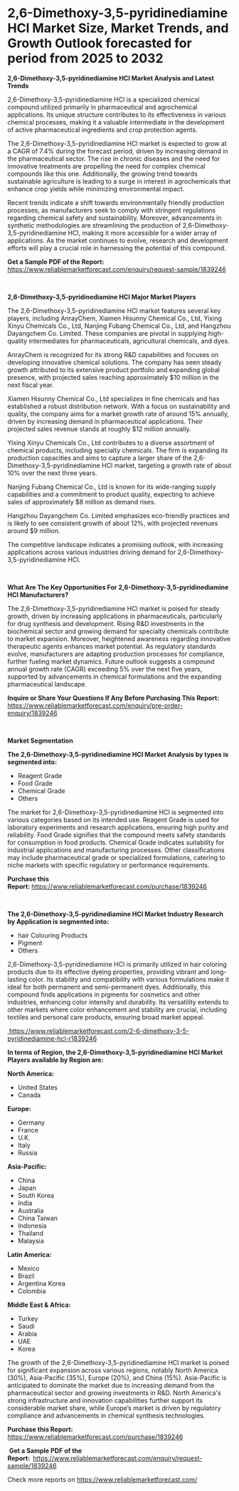 <p><h1>2,6-Dimethoxy-3,5-pyridinediamine HCl Market Size, Market Trends, and Growth Outlook forecasted for period from 2025 to 2032</h1></p><p><strong>2,6-Dimethoxy-3,5-pyridinediamine HCl Market Analysis and Latest Trends</strong></p>
<p><p>2,6-Dimethoxy-3,5-pyridinediamine HCl is a specialized chemical compound utilized primarily in pharmaceutical and agrochemical applications. Its unique structure contributes to its effectiveness in various chemical processes, making it a valuable intermediate in the development of active pharmaceutical ingredients and crop protection agents. </p><p>The 2,6-Dimethoxy-3,5-pyridinediamine HCl market is expected to grow at a CAGR of 7.4% during the forecast period, driven by increasing demand in the pharmaceutical sector. The rise in chronic diseases and the need for innovative treatments are propelling the need for complex chemical compounds like this one. Additionally, the growing trend towards sustainable agriculture is leading to a surge in interest in agrochemicals that enhance crop yields while minimizing environmental impact.</p><p>Recent trends indicate a shift towards environmentally friendly production processes, as manufacturers seek to comply with stringent regulations regarding chemical safety and sustainability. Moreover, advancements in synthetic methodologies are streamlining the production of 2,6-Dimethoxy-3,5-pyridinediamine HCl, making it more accessible for a wider array of applications. As the market continues to evolve, research and development efforts will play a crucial role in harnessing the potential of this compound.</p></p>
<p><strong>Get a Sample PDF of the Report:&nbsp;</strong> <a href="https://www.reliablemarketforecast.com/enquiry/request-sample/1839246?utm_campaign=3549&utm_medium=2&utm_source=Github&utm_content=ia&utm_term=26032025&utm_id=26-dimethoxy-35-pyridinediamine-hcl">https://www.reliablemarketforecast.com/enquiry/request-sample/1839246</a></p>
<p>&nbsp;</p>
<p><strong>2,6-Dimethoxy-3,5-pyridinediamine HCl Major Market Players</strong></p>
<p><p>The 2,6-Dimethoxy-3,5-pyridinediamine HCl market features several key players, including AnrayChem, Xiamen Hisunny Chemical Co., Ltd, Yixing Xinyu Chemicals Co., Ltd, Nanjing Fubang Chemical Co., Ltd, and Hangzhou Dayangchem Co. Limited. These companies are pivotal in supplying high-quality intermediates for pharmaceuticals, agricultural chemicals, and dyes.</p><p>AnrayChem is recognized for its strong R&D capabilities and focuses on developing innovative chemical solutions. The company has seen steady growth attributed to its extensive product portfolio and expanding global presence, with projected sales reaching approximately $10 million in the next fiscal year.</p><p>Xiamen Hisunny Chemical Co., Ltd specializes in fine chemicals and has established a robust distribution network. With a focus on sustainability and quality, the company aims for a market growth rate of around 15% annually, driven by increasing demand in pharmaceutical applications. Their projected sales revenue stands at roughly $12 million annually.</p><p>Yixing Xinyu Chemicals Co., Ltd contributes to a diverse assortment of chemical products, including specialty chemicals. The firm is expanding its production capacities and aims to capture a larger share of the 2,6-Dimethoxy-3,5-pyridinediamine HCl market, targeting a growth rate of about 10% over the next three years.</p><p>Nanjing Fubang Chemical Co., Ltd is known for its wide-ranging supply capabilities and a commitment to product quality, expecting to achieve sales of approximately $8 million as demand rises.</p><p>Hangzhou Dayangchem Co. Limited emphasizes eco-friendly practices and is likely to see consistent growth of about 12%, with projected revenues around $9 million. </p><p>The competitive landscape indicates a promising outlook, with increasing applications across various industries driving demand for 2,6-Dimethoxy-3,5-pyridinediamine HCl.</p></p>
<p>&nbsp;</p>
<p><strong>What Are The Key Opportunities For 2,6-Dimethoxy-3,5-pyridinediamine HCl Manufacturers?</strong></p>
<p><p>The 2,6-Dimethoxy-3,5-pyridinediamine HCl market is poised for steady growth, driven by increasing applications in pharmaceuticals, particularly for drug synthesis and development. Rising R&D investments in the biochemical sector and growing demand for specialty chemicals contribute to market expansion. Moreover, heightened awareness regarding innovative therapeutic agents enhances market potential. As regulatory standards evolve, manufacturers are adapting production processes for compliance, further fueling market dynamics. Future outlook suggests a compound annual growth rate (CAGR) exceeding 5% over the next five years, supported by advancements in chemical formulations and the expanding pharmaceutical landscape.</p></p>
<p><strong>Inquire or Share Your Questions If Any Before Purchasing This Report:</strong> <a href="https://www.reliablemarketforecast.com/enquiry/pre-order-enquiry/1839246?utm_campaign=3549&utm_medium=2&utm_source=Github&utm_content=ia&utm_term=26032025&utm_id=26-dimethoxy-35-pyridinediamine-hcl">https://www.reliablemarketforecast.com/enquiry/pre-order-enquiry/1839246</a></p>
<p>&nbsp;</p>
<p><strong>Market Segmentation</strong></p>
<p><strong>The 2,6-Dimethoxy-3,5-pyridinediamine HCl Market Analysis by types is segmented into:</strong></p>
<p><ul><li>Reagent Grade</li><li>Food Grade</li><li>Chemical Grade</li><li>Others</li></ul></p>
<p><p>The market for 2,6-Dimethoxy-3,5-pyridinediamine HCl is segmented into various categories based on its intended use. Reagent Grade is used for laboratory experiments and research applications, ensuring high purity and reliability. Food Grade signifies that the compound meets safety standards for consumption in food products. Chemical Grade indicates suitability for industrial applications and manufacturing processes. Other classifications may include pharmaceutical grade or specialized formulations, catering to niche markets with specific regulatory or performance requirements.</p></p>
<p><strong>Purchase this Report:&nbsp;</strong><a href="https://www.reliablemarketforecast.com/purchase/1839246?utm_campaign=3549&utm_medium=2&utm_source=Github&utm_content=ia&utm_term=26032025&utm_id=26-dimethoxy-35-pyridinediamine-hcl">https://www.reliablemarketforecast.com/purchase/1839246</a></p>
<p>&nbsp;</p>
<p><strong>The 2,6-Dimethoxy-3,5-pyridinediamine HCl Market Industry Research by Application is segmented into:</strong></p>
<p><ul><li>hair Colouring Products</li><li>Pigment</li><li>Others</li></ul></p>
<p><p>2,6-Dimethoxy-3,5-pyridinediamine HCl is primarily utilized in hair coloring products due to its effective dyeing properties, providing vibrant and long-lasting color. Its stability and compatibility with various formulations make it ideal for both permanent and semi-permanent dyes. Additionally, this compound finds applications in pigments for cosmetics and other industries, enhancing color intensity and durability. Its versatility extends to other markets where color enhancement and stability are crucial, including textiles and personal care products, ensuring broad market appeal.</p></p>
<p><a href="https://www.reliablemarketforecast.com/2-6-dimethoxy-3-5-pyridinediamine-hcl-r1839246?utm_campaign=3549&utm_medium=2&utm_source=Github&utm_content=ia&utm_term=26032025&utm_id=26-dimethoxy-35-pyridinediamine-hcl">&nbsp;https://www.reliablemarketforecast.com/2-6-dimethoxy-3-5-pyridinediamine-hcl-r1839246</a></p>
<p><strong>In terms of Region, the 2,6-Dimethoxy-3,5-pyridinediamine HCl Market Players available by Region are:</strong></p>
<p>
    <p> <strong> North America: </strong>
        <ul>
            <li>United States</li>
            <li>Canada</li>
        </ul>
        </p> 
    <p> <strong> Europe: </strong>
        <ul>
            <li>Germany</li>
            <li>France</li>
            <li>U.K.</li>
            <li>Italy</li>
            <li>Russia</li>
        </ul>
        </p> 
    <p> <strong> Asia-Pacific: </strong>
        <ul>
            <li>China</li>
            <li>Japan</li>
            <li>South Korea</li>
            <li>India</li>
            <li>Australia</li>
            <li>China Taiwan</li>
            <li>Indonesia</li>
            <li>Thailand</li>
            <li>Malaysia</li>
        </ul>
        </p> 
    <p> <strong> Latin America: </strong>
        <ul>
            <li>Mexico</li>
            <li>Brazil</li>
            <li>Argentina Korea</li>
            <li>Colombia</li>
        </ul>
        </p> 
    <p> <strong> Middle East & Africa: </strong>
        <ul>
            <li>Turkey</li>
            <li>Saudi</li>
            <li>Arabia</li>
            <li>UAE</li>
            <li>Korea</li>
        </ul>
    </p>
    </p>
<p><p>The growth of the 2,6-Dimethoxy-3,5-pyridinediamine HCl market is poised for significant expansion across various regions, notably North America (30%), Asia-Pacific (35%), Europe (20%), and China (15%). Asia-Pacific is anticipated to dominate the market due to increasing demand from the pharmaceutical sector and growing investments in R&D. North America's strong infrastructure and innovation capabilities further support its considerable market share, while Europe’s market is driven by regulatory compliance and advancements in chemical synthesis technologies.</p></p>
<p><strong>Purchase this Report: </strong><a href="https://www.reliablemarketforecast.com/purchase/1839246?utm_campaign=3549&utm_medium=2&utm_source=Github&utm_content=ia&utm_term=26032025&utm_id=26-dimethoxy-35-pyridinediamine-hcl">https://www.reliablemarketforecast.com/purchase/1839246</a></p>
<p>&nbsp;<strong>Get a Sample PDF of the Report:&nbsp;&nbsp;</strong><a href="https://www.reliablemarketforecast.com/enquiry/request-sample/1839246?utm_campaign=3549&utm_medium=2&utm_source=Github&utm_content=ia&utm_term=26032025&utm_id=26-dimethoxy-35-pyridinediamine-hcl">https://www.reliablemarketforecast.com/enquiry/request-sample/1839246</a></p>
<p><strong></strong></p>
<p>Check more reports on <a href="https://www.reliablemarketforecast.com/?utm_campaign=3549&utm_medium=2&utm_source=Github&utm_content=ia&utm_term=26032025&utm_id=26-dimethoxy-35-pyridinediamine-hcl">https://www.reliablemarketforecast.com/</a></p>